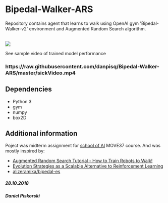 # Bipedal-Walker-ARS

<p>Repository contains agent that learns to walk using OpenAI gym 'Bipedal-Walker-v2' environment and Augmented Random Search algorithm.</p>
<br>
<img src="https://i.ytimg.com/vi/hKrFFeZqq3E/maxresdefault.jpg">
<br>

<p>See sample video of trained model performance</p>
<h3>https://raw.githubusercontent.com/danpisq/Bipedal-Walker-ARS/master/sickVideo.mp4</h3>


<h2>Dependencies</h2>
<ul>
  <li>Python 3</li>
  <li>gym</li>
  <li>numpy</li>
  <li>box2D</li>
</ul>

<h2>Additional information</h2>
<p>Poject was midterm assignment for <a href="https://www.theschool.ai/">school of AI</a> MOVE37 course. And was mostly inspired by: </p>
<ul>
  <li><a href="https://www.youtube.com/watch?v=2P2Dj5PX5cg">Augmented Random Search Tutorial - How to Train Robots to Walk!</a></li>
  <li><a href="https://blog.openai.com/evolution-strategies/">Evolution Strategies as a Scalable Alternative to Reinforcement Learning</a></li>
  <li><a href="https://github.com/alirezamika/bipedal-es">alizeramika/bipedal-es</a></li>
</ul>

<h5>28.10.2018<h5>
<h5>Daniel Piskorski</h5>
